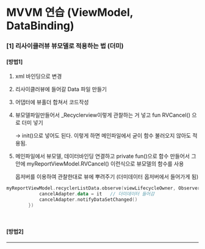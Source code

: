# MVVM 연습 (ViewModel, DataBinding)


### [1] 리사이클러뷰 뷰모델로 적용하는 법 (더미)

#### [방법1]

1. xml 바인딩으로 변경
2. 리사이클러뷰에 들어갈 Data 파일 만들기
3. 어댑터에 뷰홀더 합쳐서 코드작성
4. 뷰모델파일만들어서 _Recyclerview이렇게 관찰하는 거 넣고 fun RVCancel() 으로 더미 넣기

    → init()으로 넣어도 된다. 이렇게 하면 메인파일에서 굳이 함수 불러오지 않아도 적용됨.

5. 메인파일에서 뷰모델, 데이터바인딩 연결하고 private fun()으로 함수 만들어서 그 안에 myReportViewModel.RVCancel() 이런식으로 뷰모델의 함수를 사용

    옵저버를 이용하여 관찰한대로 뷰에 뿌려주기 (더미데이터 옵저버에서 들어가게 됨)

```kotlin
myReportViewModel.recyclerListData.observe(viewLifecycleOwner, Observer {
            cancelAdapter.data = it   // 더미데이터 들어감
            cancelAdapter.notifyDataSetChanged()
        })
```
<br>

#### [방법2]   

---
